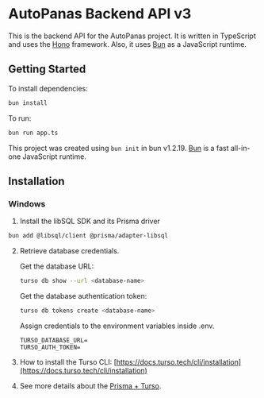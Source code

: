 # AutoPanas Backend API v3

This is the backend API for the AutoPanas project. 
It is written in TypeScript and uses the [Hono](https://github.com/honojs/hono) framework.
Also, it uses [Bun](https://bun.sh) as a JavaScript runtime.

## Getting Started

To install dependencies:

```bash
bun install
```

To run:

```bash
bun run app.ts
```

This project was created using `bun init` in bun v1.2.19. [Bun](https://bun.com) is a fast all-in-one JavaScript runtime.


## Installation

### Windows

1. Install the libSQL SDK and its Prisma driver
```bash
bun add @libsql/client @prisma/adapter-libsql
```

2. Retrieve database credentials.

    Get the database URL:
    ```bash
    turso db show --url <database-name>
    ```

   Get the database authentication token:
    ```bash
    turso db tokens create <database-name>
    ```
   
    Assign credentials to the environment variables inside .env.
    ```aiignore
    TURSO_DATABASE_URL=
    TURSO_AUTH_TOKEN=
    ```

3. How to install the Turso CLI: [https://docs.turso.tech/cli/installation](https://docs.turso.tech/cli/installation)
4. See more details about the [Prisma + Turso](https://docs.turso.tech/sdk/ts/orm/prisma).